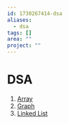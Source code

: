 ```yaml
---
id: 1730267414-dsa
aliases:
  - dsa
tags: []
area: ""
project: ""
---
```


# DSA

1. [Array](./ds/Array/array.md)
2. [Graph](./ds/graph/graph.md)
3. [Linked List](./ds/linkedlist/linkedlist.md)
